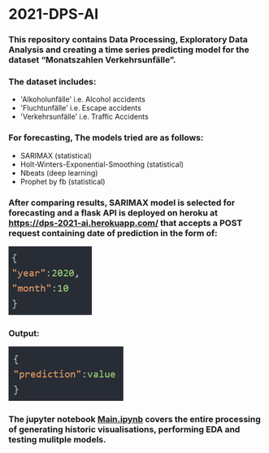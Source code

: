 # 2021-DPS-AI
### This repository contains Data Processing, Exploratory Data Analysis and creating a time series predicting model for the dataset “Monatszahlen Verkehrsunfälle”.
### The dataset includes:
* 'Alkoholunfälle' i.e. Alcohol accidents
* 'Fluchtunfälle' i.e. Escape accidents
* 'Verkehrsunfälle' i.e. Traffic Accidents
### For forecasting, The models tried are as follows:
* SARIMAX (statistical)
* Holt-Winters-Exponential-Smoothing (statistical)
* Nbeats (deep learning)
* Prophet by fb (statistical)
### After comparing results, SARIMAX model is selected for forecasting and a flask API is deployed on heroku at https://dps-2021-ai.herokuapp.com/ that accepts a POST request containing date of prediction in the form of:
![input format](https://github.com/SiddharthSadhwani/2021-DPS-AI/blob/master/utils/input.png?raw=true)
### Output:
![output format](https://github.com/SiddharthSadhwani/2021-DPS-AI/blob/master/utils/output.png?raw=true)
### The jupyter notebook [Main.ipynb](https://github.com/SiddharthSadhwani/2021-DPS-AI/blob/master/utils/input.png) covers the entire processing of generating historic visualisations, performing EDA and testing mulitple models.
